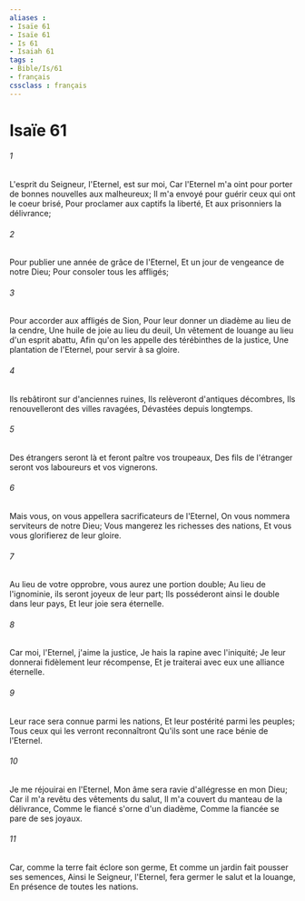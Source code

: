 ```yaml
---
aliases : 
- Isaïe 61
- Isaïe 61
- Is 61
- Isaiah 61
tags : 
- Bible/Is/61
- français
cssclass : français
---
```


# Isaïe 61

###### 1
L'esprit du Seigneur, l'Eternel, est sur moi, Car l'Eternel m'a oint pour porter de bonnes nouvelles aux malheureux; Il m'a envoyé pour guérir ceux qui ont le coeur brisé, Pour proclamer aux captifs la liberté, Et aux prisonniers la délivrance;
###### 2
Pour publier une année de grâce de l'Eternel, Et un jour de vengeance de notre Dieu; Pour consoler tous les affligés;
###### 3
Pour accorder aux affligés de Sion, Pour leur donner un diadème au lieu de la cendre, Une huile de joie au lieu du deuil, Un vêtement de louange au lieu d'un esprit abattu, Afin qu'on les appelle des térébinthes de la justice, Une plantation de l'Eternel, pour servir à sa gloire.
###### 4
Ils rebâtiront sur d'anciennes ruines, Ils relèveront d'antiques décombres, Ils renouvelleront des villes ravagées, Dévastées depuis longtemps.
###### 5
Des étrangers seront là et feront paître vos troupeaux, Des fils de l'étranger seront vos laboureurs et vos vignerons.
###### 6
Mais vous, on vous appellera sacrificateurs de l'Eternel, On vous nommera serviteurs de notre Dieu; Vous mangerez les richesses des nations, Et vous vous glorifierez de leur gloire.
###### 7
Au lieu de votre opprobre, vous aurez une portion double; Au lieu de l'ignominie, ils seront joyeux de leur part; Ils posséderont ainsi le double dans leur pays, Et leur joie sera éternelle.
###### 8
Car moi, l'Eternel, j'aime la justice, Je hais la rapine avec l'iniquité; Je leur donnerai fidèlement leur récompense, Et je traiterai avec eux une alliance éternelle.
###### 9
Leur race sera connue parmi les nations, Et leur postérité parmi les peuples; Tous ceux qui les verront reconnaîtront Qu'ils sont une race bénie de l'Eternel.
###### 10
Je me réjouirai en l'Eternel, Mon âme sera ravie d'allégresse en mon Dieu; Car il m'a revêtu des vêtements du salut, Il m'a couvert du manteau de la délivrance, Comme le fiancé s'orne d'un diadème, Comme la fiancée se pare de ses joyaux.
###### 11
Car, comme la terre fait éclore son germe, Et comme un jardin fait pousser ses semences, Ainsi le Seigneur, l'Eternel, fera germer le salut et la louange, En présence de toutes les nations.
